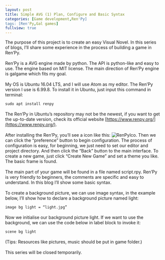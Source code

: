 ```yaml
---
layout: post
title: Simple AVG (1) Plan, Configure and Basic Syntax
categories: [Game development,Ren'Py]
tags: [Ren'Py,Gal games]
fullview: true
---
```


The purpose of this project is to create an easy Visual Novel. In this series of blogs, I’ll share some experience in the process of building a game in Ren’Py.<br><br>
Ren’Py is a AVG engine made by python. The API is python-like and easy to use. The engine based on MIT license. The main direction of Ren’Py engine is galgame which fits my goal.<br><br>
My OS is Ubuntu 16.04 LTS, and I will use Atom as my editor. The Ren’Py version I use is 6.99.8. To install it in Ubuntu, just input this command in terminal:

`sudo apt install renpy`
<br><br>
The Ren’Py in Ubuntu’s repository may not be the newest, if you want to get the up-to-date version, check its official website [https://www.renpy.org/](https://www.renpy.org/).
<br><br>
After installing the Ren’Py, you’ll see a icon like this: ![RenPyIco](https://silmoonblog.files.wordpress.com/2016/05/selection_001.jpg?w=700 "Ren'Py Icon"). Then we can click the “preference” button to begin configuration. The process of configuration is easy, for beginning, we just need to set our editor and project directory. And then click the “Back” button to the main interface. To create a new game, just click “Create New Game” and set a theme you like. The basic frame is found.
<br><br>
The main part of your game will be found in a file named script.rpy. Ren’Py is very friendly to beginners, the comments are specific and easy to understand. In this blog I’ll show some basic syntax.
<br><br>
To create a background picture, we can use image syntax, in the example below, I’ll show how to declare a background picture named light:

`image bg light = “light.jpg”`
<br><br>
Now we initialise our background picture light. If we want to use the background, we can use the code below in label block to invoke it:

`scene bg light`
<br><br>
(Tips: Resources like pictures, music should be put in game folder.)
<br><br>
This series will be closed temporarily.
<br><br>
